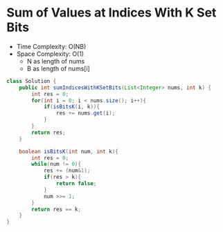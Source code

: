 # Sum of Values at Indices With K Set Bits

- Time Complexity: O(NB)
- Space Complexity: O(1)
  - N as length of nums
  - B as length of nums[i]

```java
class Solution {
    public int sumIndicesWithKSetBits(List<Integer> nums, int k) {
        int res = 0;
        for(int i = 0; i < nums.size(); i++){
            if(isBitsK(i, k)){
                res += nums.get(i);
            }
        }
        return res;
    }

    boolean isBitsK(int num, int k){
        int res = 0;
        while(num != 0){
            res += (num&1);
            if(res > k){
                return false;
            }
            num >>= 1;
        }
        return res == k;
    }
}
```